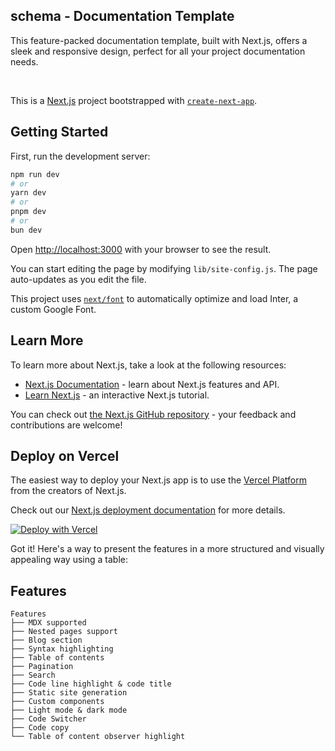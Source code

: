 ## schema - Documentation Template

This feature-packed documentation template, built with Next.js, offers a sleek and responsive design, perfect for all your project documentation needs.

<br/>

This is a [Next.js](https://nextjs.org/) project bootstrapped with [`create-next-app`](https://github.com/vercel/next.js/tree/canary/packages/create-next-app).

## Getting Started

First, run the development server:

```bash
npm run dev
# or
yarn dev
# or
pnpm dev
# or
bun dev
```

Open [http://localhost:3000](http://localhost:3000) with your browser to see the result.

You can start editing the page by modifying `lib/site-config.js`. The page auto-updates as you edit the file.

This project uses [`next/font`](https://nextjs.org/docs/basic-features/font-optimization) to automatically optimize and load Inter, a custom Google Font.

## Learn More

To learn more about Next.js, take a look at the following resources:

- [Next.js Documentation](https://nextjs.org/docs) - learn about Next.js features and API.
- [Learn Next.js](https://nextjs.org/learn) - an interactive Next.js tutorial.

You can check out [the Next.js GitHub repository](https://github.com/vercel/next.js/) - your feedback and contributions are welcome!

## Deploy on Vercel

The easiest way to deploy your Next.js app is to use the [Vercel Platform](https://vercel.com/new?utm_medium=default-template&filter=next.js&utm_source=create-next-app&utm_campaign=create-next-app-readme) from the creators of Next.js.

Check out our [Next.js deployment documentation](https://nextjs.org/docs/deployment) for more details.

[![Deploy with Vercel](https://vercel.com/button)](https://vercel.com/new/clone?repository-url=https://github.com/nisabmohd/Documentation-Template)

Got it! Here's a way to present the features in a more structured and visually appealing way using a table:




## Features

```plaintext
Features
├── MDX supported
├── Nested pages support
├── Blog section
├── Syntax highlighting
├── Table of contents
├── Pagination
├── Search
├── Code line highlight & code title
├── Static site generation
├── Custom components
├── Light mode & dark mode
├── Code Switcher
├── Code copy
└── Table of content observer highlight
```
